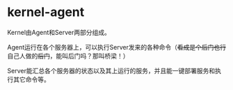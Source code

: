 # kernel-agent

Kernel由Agent和Server两部分组成。

Agent运行在各个服务器上，可以执行Server发来的各种命令（~~看成是个后门也行~~自己人做的~~后门~~，能叫后门吗？那叫桥梁！）

Server能汇总各个服务器的状态以及其上运行的服务，并且能一键部署服务和执行其它命令等。
